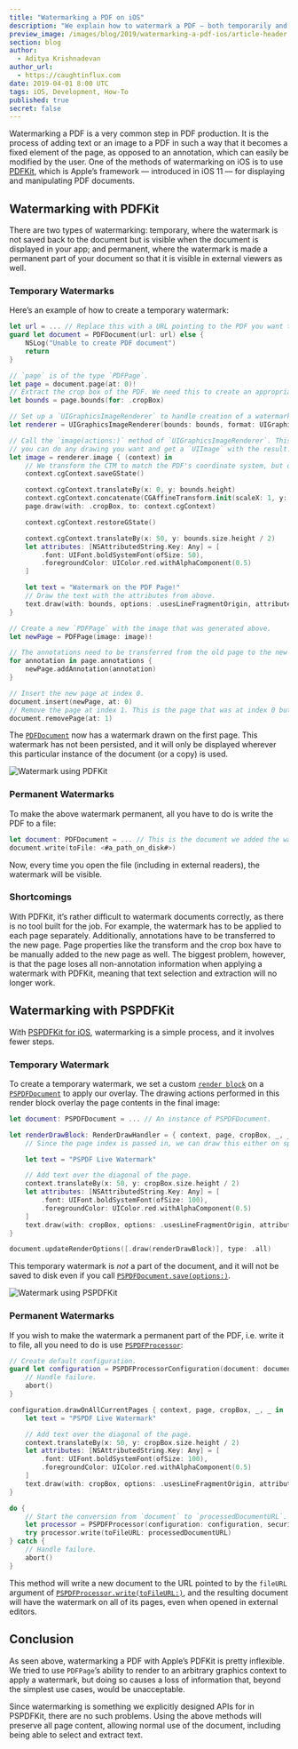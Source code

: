 ```yaml
---
title: "Watermarking a PDF on iOS"
description: "We explain how to watermark a PDF — both temporarily and permanently."
preview_image: /images/blog/2019/watermarking-a-pdf-ios/article-header.png
section: blog
author:
  - Aditya Krishnadevan
author_url:
  - https://caughtinflux.com
date: 2019-04-01 8:00 UTC
tags: iOS, Development, How-To
published: true
secret: false
---
```


Watermarking a PDF is a very common step in PDF production. It is the process of adding text or an image to a PDF in such a way that it becomes a fixed element of the page, as opposed to an annotation, which can easily be modified by the user. One of the methods of watermarking on iOS is to use [PDFKit][], which is Apple’s framework — introduced in iOS 11 — for displaying and manipulating PDF documents.

## Watermarking with PDFKit

There are two types of watermarking: temporary, where the watermark is not saved back to the document but is visible when the document is displayed in your app; and permanent, where the watermark is made a permanent part of your document so that it is visible in external viewers as well.

### Temporary Watermarks

Here’s an example of how to create a temporary watermark:

```swift
let url = ... // Replace this with a URL pointing to the PDF you want to watermark.
guard let document = PDFDocument(url: url) else {
    NSLog("Unable to create PDF document")
    return
}

// `page` is of the type `PDFPage`.
let page = document.page(at: 0)!
// Extract the crop box of the PDF. We need this to create an appropriate graphics context.
let bounds = page.bounds(for: .cropBox)

// Set up a `UIGraphicsImageRenderer` to handle creation of a watermarked image.
let renderer = UIGraphicsImageRenderer(bounds: bounds, format: UIGraphicsImageRendererFormat.default())

// Call the `image(actions:)` method of `UIGraphicsImageRenderer`. This method takes a block in which
// you can do any drawing you want and get a `UIImage` with the result.
let image = renderer.image { (context) in
    // We transform the CTM to match the PDF's coordinate system, but only long enough to draw the page.
    context.cgContext.saveGState()

    context.cgContext.translateBy(x: 0, y: bounds.height)
    context.cgContext.concatenate(CGAffineTransform.init(scaleX: 1, y: -1))
    page.draw(with: .cropBox, to: context.cgContext)

    context.cgContext.restoreGState()

    context.cgContext.translateBy(x: 50, y: bounds.size.height / 2)
    let attributes: [NSAttributedString.Key: Any] = [
        .font: UIFont.boldSystemFont(ofSize: 50),
        .foregroundColor: UIColor.red.withAlphaComponent(0.5)
    ]

    let text = "Watermark on the PDF Page!"
    // Draw the text with the attributes from above.
    text.draw(with: bounds, options: .usesLineFragmentOrigin, attributes: attributes, context: NSStringDrawingContext())
}

// Create a new `PDFPage` with the image that was generated above.
let newPage = PDFPage(image: image)!

// The annotations need to be transferred from the old page to the new one.
for annotation in page.annotations {
    newPage.addAnnotation(annotation)
}

// Insert the new page at index 0.
document.insert(newPage, at: 0)
// Remove the page at index 1. This is the page that was at index 0 but got moved.
document.removePage(at: 1)
```

The [`PDFDocument`][pdfdocument] now has a watermark drawn on the first page. This watermark has not been persisted, and it will only be displayed wherever this particular instance of the document (or a copy) is used.

![Watermark using PDFKit](/images/blog/2019/watermarking-a-pdf-ios/PDFKitWatermark.png)

### Permanent Watermarks

To make the above watermark permanent, all you have to do is write the PDF to a file:

```swift
let document: PDFDocument = ... // This is the document we added the watermark to.
document.write(toFile: <#a_path_on_disk#>)
```

Now, every time you open the file (including in external readers), the watermark will be visible.

### Shortcomings

With PDFKit, it’s rather difficult to watermark documents correctly, as there is no tool built for the job. For example, the watermark has to be applied to each page separately. Additionally, annotations have to be transferred to the new page. Page properties like the transform and the crop box have to be manually added to the new page as well. The biggest problem, however, is that the page loses all non-annotation information when applying a watermark with PDFKit, meaning that text selection and extraction will no longer work.

## Watermarking with PSPDFKit

With [PSPDFKit for iOS][], watermarking is a simple process, and it involves fewer steps.

### Temporary Watermark

To create a temporary watermark, we set a custom [`render block`][render block] on a [`PSPDFDocument`][pspdfdocument] to apply our overlay. The drawing actions performed in this render block overlay the page contents in the final image:

```swift
let document: PSPDFDocument = ... // An instance of PSPDFDocument.

let renderDrawBlock: RenderDrawHandler = { context, page, cropBox, _, _ in
    // Since the page index is passed in, we can draw this either on specific pages or on all of them.

    let text = "PSPDF Live Watermark"

    // Add text over the diagonal of the page.
    context.translateBy(x: 50, y: cropBox.size.height / 2)
    let attributes: [NSAttributedString.Key: Any] = [
        .font: UIFont.boldSystemFont(ofSize: 100),
        .foregroundColor: UIColor.red.withAlphaComponent(0.5)
    ]
    text.draw(with: cropBox, options: .usesLineFragmentOrigin, attributes: attributes, context: NSStringDrawingContext())
}

document.updateRenderOptions([.draw(renderDrawBlock)], type: .all)
```

This temporary watermark is _not_ a part of the document, and it will not be saved to disk even if you call [`PSPDFDocument.save(options:)`][pspdfdocument save].

![Watermark using PSPDFKit](/images/blog/2019/watermarking-a-pdf-ios/PSPDFKitWatermark.png)

### Permanent Watermarks

If you wish to make the watermark a permanent part of the PDF, i.e. write it to file, all you need to do is use [`PSPDFProcessor`][pspdfprocessor]:

```swift
// Create default configuration.
guard let configuration = PSPDFProcessorConfiguration(document: document) else {
    // Handle failure.
    abort()
}

configuration.drawOnAllCurrentPages { context, page, cropBox, _, _ in
    let text = "PSPDF Live Watermark"

    // Add text over the diagonal of the page.
    context.translateBy(x: 50, y: cropBox.size.height / 2)
    let attributes: [NSAttributedString.Key: Any] = [
        .font: UIFont.boldSystemFont(ofSize: 100),
        .foregroundColor: UIColor.red.withAlphaComponent(0.5)
    ]
    text.draw(with: cropBox, options: .usesLineFragmentOrigin, attributes: attributes, context: NSStringDrawingContext())
}

do {
    // Start the conversion from `document` to `processedDocumentURL`.
    let processor = PSPDFProcessor(configuration: configuration, securityOptions: nil)
    try processor.write(toFileURL: processedDocumentURL)
} catch {
    // Handle failure.
    abort()
}
```

This method will write a new document to the URL pointed to by the `fileURL` argument of [`PSPDFProcessor.write(toFileURL:)`][pspdfprocessor write], and the resulting document will have the watermark on all of its pages, even when opened in external editors.

## Conclusion

As seen above, watermarking a PDF with Apple’s PDFKit is pretty inflexible. We tried to use `PDFPage`’s ability to render to an arbitrary graphics context to apply a watermark, but doing so causes a loss of information that, beyond the simplest use cases, would be unacceptable.

Since watermarking is something we explicitly designed APIs for in PSPDFKit, there are no such problems. Using the above methods will preserve all page content, allowing normal use of the document, including being able to select and extract text.

[pdfkit]: https://developer.apple.com/documentation/pdfkit
[pdfdocument]: https://developer.apple.com/documentation/pdfkit/pdfdocument
[pspdfkit for ios]: https://pspdfkit.com/pdf-sdk/ios/
[render block]: https://pspdfkit.com/api/ios/Other%20Constants.html#/c:@PSPDFRenderOptionDrawBlockKey
[pspdfdocument]: https://pspdfkit.com/api/ios/Classes/PSPDFDocument.html
[pspdfdocument save]: https://pspdfkit.com/api/ios/Classes/PSPDFDocument.html#/c:objc(cs)PSPDFDocument(im)saveWithOptions:error:
[pspdfprocessor]: https://pspdfkit.com/api/ios/Classes/PSPDFProcessor.html
[pspdfprocessor write]: https://pspdfkit.com/api/ios/Classes/PSPDFProcessor.html#/c:objc(cs)PSPDFProcessor(im)writeToFileURL:
